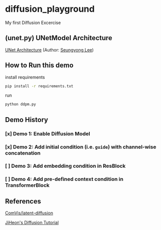 # diffusion_playground
My first Diffusion Excercise

## (unet.py) UNetModel Architecture
[UNet Architecture](https://drive.google.com/file/d/1I1EhNBxtHDe7Mv3ZEcj7eNH3PMD50GHn/view?usp=sharing)
(Author: [Seungyong Lee](https://github.com/seungyonglee0802))


## How to Run this demo
install requirements
```bash
pip install -r requirements.txt
```

run
```bash
python ddpm.py
```

## Demo History
### [x] Demo 1: Enable Diffusion Model

### [x] Demo 2: Add initial condition (i.e. `guide`) with channel-wise concatenation

### [ ] Demo 3: Add embedding condition in ResBlock

### [ ] Demo 4: Add pre-defined context condition in TransformerBlock


## References
[ComVis/latent-diffusion](https://github.com/CompVis/latent-diffusion)

[JiHeon's Diffusion Tutorial](https://github.com/JeongJiHeon/ScoreDiffusionModel)